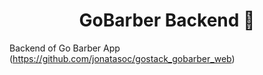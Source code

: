 <h1 align="center">GoBarber Backend 👋</h1>

Backend of Go Barber App (https://github.com/jonatasoc/gostack_gobarber_web)
